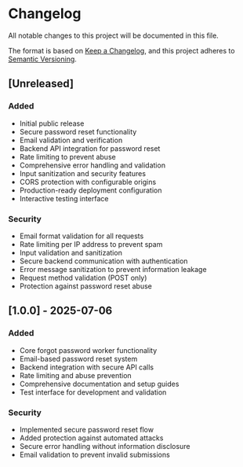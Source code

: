 # Changelog

All notable changes to this project will be documented in this file.

The format is based on [Keep a Changelog](https://keepachangelog.com/en/1.0.0/),
and this project adheres to [Semantic Versioning](https://semver.org/spec/v2.0.0.html).

## [Unreleased]

### Added
- Initial public release
- Secure password reset functionality
- Email validation and verification
- Backend API integration for password reset
- Rate limiting to prevent abuse
- Comprehensive error handling and validation
- Input sanitization and security features
- CORS protection with configurable origins
- Production-ready deployment configuration
- Interactive testing interface

### Security
- Email format validation for all requests
- Rate limiting per IP address to prevent spam
- Input validation and sanitization
- Secure backend communication with authentication
- Error message sanitization to prevent information leakage
- Request method validation (POST only)
- Protection against password reset abuse

## [1.0.0] - 2025-07-06

### Added
- Core forgot password worker functionality
- Email-based password reset system
- Backend integration with secure API calls
- Rate limiting and abuse prevention
- Comprehensive documentation and setup guides
- Test interface for development and validation

### Security
- Implemented secure password reset flow
- Added protection against automated attacks
- Secure error handling without information disclosure
- Email validation to prevent invalid submissions
